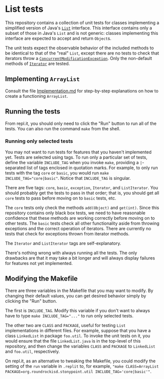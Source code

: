 # List tests
This repository contains a collection of unit tests for classes implementing a simplified version of Java's [`List`](https://docs.oracle.com/en/java/javase/11/docs/api/java.base/java/util/List.html) interface. This interface contains only a subset of those in Java's `List` and is not generic: classes implementing this interface are expected to accept and return `Object`s.

The unit tests expect the observable behavior of the included methods to be identical to that of the "real" `List`, except there are no tests to check that iterators throw a [`ConcurrentModificationException`](https://docs.oracle.com/en/java/javase/11/docs/api/java.base/java/util/ConcurrentModificationException.html). Only the non-default methods of [`Iterator`](https://docs.oracle.com/en/java/javase/11/docs/api/java.base/java/util/Iterator.html) are tested.

## Implementing `ArrayList`
Consult the file [Implementation.md](Implementation.md) for step-by-step explanations on how to create a functioning `ArrayList`.

## Running the tests
From repl.it, you should only need to click the "Run" button to run all of the tests. You can also run the command `make` from the shell.

### Running only selected tests
You may not want to run tests for features that you haven't implemented yet. Tests are selected using tags. To run only a particular set of tests, define the variable `INCLUDE_TAG` when you invoke `make`, providing a `|`-separated list of tags enclosed in quotation marks. For example, to only run tests with the tag `core` or `basic`, you would run `make INCLUDE_TAG="core|basic"`. Notice that `INCLUDE_TAG` is singular.

There are five tags: `core`, `basic`, `exception`, `Iterator`, and `ListIterator`. You should probably get the tests to pass in that order; that is, you should get all `core` tests to pass before moving on to `basic` tests, etc.

The `core` tests only check the methods `add(Object)` and `get(int)`. Since this repository contains only black box tests, we need to have reasonable confidence that these methods are working correctly before moving on to other tests. The `basic` tests check all other functionality aside from throwing exceptions and the correct operation of iterators. There are currently no tests that check for exceptions thrown from iterator methods.

The `Iterator` and `ListIterator` tags are self-explanatory.

There's nothing wrong with always running all the tests. The only drawbacks are that it may take a bit longer and will always display failures for features not yet implemented.

## Modifying the Makefile
There are three variables in the Makefile that you may want to modify. By changing their default values, you can get desired behavior simply by clicking the "Run" button.

The first is `INCLUDE_TAG`. Modify this variable if you don't want to always have to type `make INCLUDE_TAG="..."` to run only selected tests.

The other two are `CLASS` and `PACKAGE`, useful for testing `List` implementations in different files. For example, suppose that you have a class `LinkedList` in package `foo.util`. To invoke the unit tests on it, you would ensure that the file `LinkedList.java` is in the top-level of this repository, and then change the variables `CLASS` and `PACKAGE` to `LinkedList` and `foo.util`, respectively.

On repl.it, as an alternative to tweaking the Makefile, you could modify the setting of the `run` variable in `.replit` to, for example, `"make CLASS=ArrayList PACKAGE=org.roundrockisd.stonypoint.util INCLUDE_TAG='core|basic'"`.